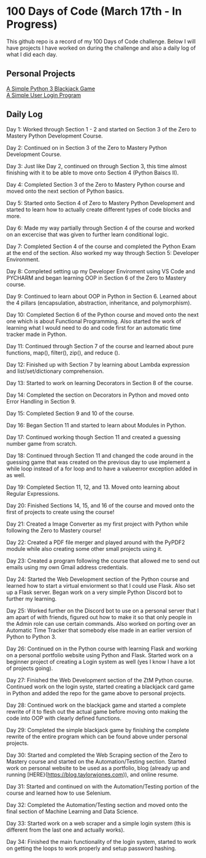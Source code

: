 # 100 Days of Code (March 17th - In Progress)

This github repo is a record of my 100 Days of Code challenge. Below I will have projects I have worked on during the challenge
and also a daily log of what I did each day.

## Personal Projects

[A Simple Python 3 Blackjack Game](https://github.com/TheRevTasticTJ/blackjack)  
[A Simple User Login Program](https://github.com/TheRevTasticTJ/Loginsystem)

## Daily Log

Day 1: Worked through Section 1 - 2 and started on Section 3 of the Zero to Mastery Python Development Course.

Day 2: Continued on in Section 3 of the Zero to Mastery Python Development Course.

Day 3: Just like Day 2, continued on through Section 3, this time almost finishing with it to be able to move onto Section 4
(Python Baiscs II).

Day 4: Completed Section 3 of the Zero to Mastery Python course and moved onto the next section of Python basics.

Day 5: Started onto Section 4 of Zero to Mastery Python Development and started to learn how to actually create different types
of code blocks and more.

Day 6: Made my way partially through Section 4 of the course and worked on an excercise that was given to further learn
conditional logic.

Day 7: Completed Section 4 of the course and completed the Python Exam at the end of the section. Also worked my way through
Section 5: Developer Environment.

Day 8: Completed setting up my Developer Enviroment using VS Code and PYCHARM and began learning OOP in Section 6 of the Zero
to Mastery course.

Day 9: Continued to learn about OOP in Python in Section 6. Learned about the 4 pillars (encapsulation, abstraction,
inheritance, and polymorphism).

Day 10: Completed Section 6 of the Python course and moved onto the next one which is about Functional Programming.
Also started the work of learning what I would need to do and code first for an automatic time tracker made in Python.

Day 11: Continued through Section 7 of the course and learned about pure functions, map(), filter(), zip(), and reduce ().

Day 12: Finished up with Section 7 by learning about Lambda expression and list/set/dictionary comprehension.

Day 13: Started to work on learning Decorators in Section 8 of the course.

Day 14: Completed the section on Decorators in Python and moved onto Error Handling in Section 9.

Day 15: Completed Section 9 and 10 of the course.

Day 16: Began Section 11 and started to learn about Modules in Python.

Day 17: Continued working though Section 11 and created a guessing number game from scratch.

Day 18: Continued through Section 11 and changed the code around in the guessing game that was created on the previous day to
use implement a while loop instead of a for loop and to have a valueerror exception added in as well.

Day 19: Completed Section 11, 12, and 13. Moved onto learning about Regular Expressions.

Day 20: Finished Sections 14, 15, and 16 of the course and moved onto the first of projects to create using the course!

Day 21: Created a Image Converter as my first project with Python while following the Zero to Mastery course!

Day 22: Created a PDF file merger and played around with the PyPDF2 module while also creating some other small projects using
it.

Day 23: Created a program following the course that allowed me to send out emails using my own Gmail address credentials.

Day 24: Started the Web Development section of the Python course and learned how to start a virtual enviorment so that I could
use Flask. Also set up a Flask server. Began work on a very simple Python Discord bot to further my learning.

Day 25: Worked further on the Discord bot to use on a personal server that I am apart of with friends, figured out how to make
it so that only people in the Admin role can use certain commands. Also worked on porting over an Automatic Time Tracker that
somebody else made in an earlier version of Python to Python 3.

Day 26: Continued on in the Python course with learning Flask and working on a personal portfolio website using Python and
Flask. Started work on a beginner project of creating a Login system as well (yes I know I have a lot of projects going).

Day 27: Finished the Web Development section of the ZtM Python course. Continued work on the login syste, started creating a
blackjack card game in Python and added the repo for the game above to personal projects.

Day 28: Continued work on the blackjack game and started a complete rewrite of it to flesh out the actual game before moving
onto making the code into OOP with clearly defined functions.

Day 29: Completed the simple blackjack game by finishing the complete rewrite of the entire program which can be found above
under personal projects.

Day 30: Started and completed the Web Scraping section of the Zero to Mastery course and started on the Automation/Testing section. Started work on personal website to be used as a portfolio, blog (already up and running [HERE}(https://blog.taylorwjones.com)), and online resume.

Day 31: Started and continued on with the Automation/Testing portion of the course and learned how to use Selenium.

Day 32: Completed the Automation/Testing section and moved onto the final section of Machine Learning and Data Science.

Day 33: Started work on a web scraper and a simple login system (this is different from the last one and actually works).

Day 34: Finished the main functionality of the login system, started to work on getting the loops to work properly and setup password hashing.

